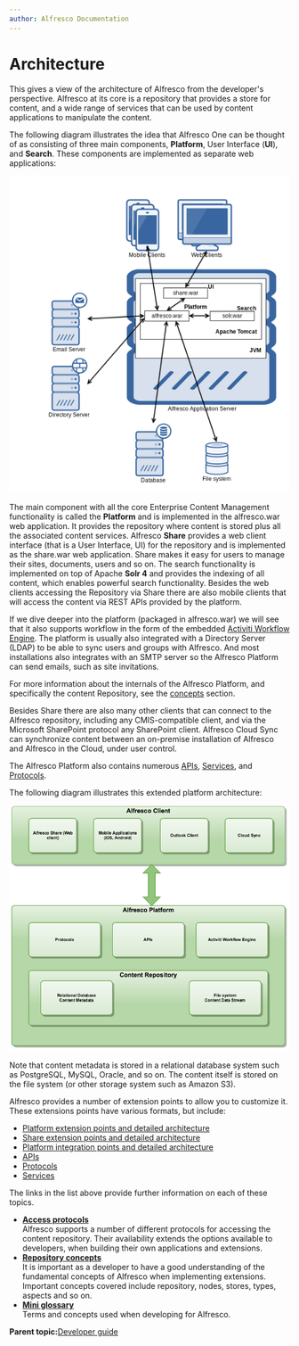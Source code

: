 ```yaml
---
author: Alfresco Documentation
---
```


# Architecture

This gives a view of the architecture of Alfresco from the developer's perspective. Alfresco at its core is a repository that provides a store for content, and a wide range of services that can be used by content applications to manipulate the content.

The following diagram illustrates the idea that Alfresco One can be thought of as consisting of three main components, **Platform**, User Interface \(**UI**\), and **Search**. These components are implemented as separate web applications:

![](../images/dev-alfresco-architecture-overview.png)

The main component with all the core Enterprise Content Management functionality is called the **Platform** and is implemented in the alfresco.war web application. It provides the repository where content is stored plus all the associated content services. Alfresco **Share** provides a web client interface \(that is a User Interface, UI\) for the repository and is implemented as the share.war web application. Share makes it easy for users to manage their sites, documents, users and so on. The search functionality is implemented on top of Apache **Solr 4** and provides the indexing of all content, which enables powerful search functionality. Besides the web clients accessing the Repository via Share there are also mobile clients that will access the content via REST APIs provided by the platform.

If we dive deeper into the platform \(packaged in alfresco.war\) we will see that it also supports workflow in the form of the embedded [Activiti Workflow Engine](http://docs.alfresco.com/activiti/topics/welcome.html). The platform is usually also integrated with a Directory Server \(LDAP\) to be able to sync users and groups with Alfresco. And most installations also integrates with an SMTP server so the Alfresco Platform can send emails, such as site invitations.

For more information about the internals of the Alfresco Platform, and specifically the content Repository, see the [concepts](dev-repository-concepts.md) section.

Besides Share there are also many other clients that can connect to the Alfresco repository, including any CMIS-compatible client, and via the Microsoft SharePoint protocol any SharePoint client. Alfresco Cloud Sync can synchronize content between an on-premise installation of Alfresco and Alfresco in the Cloud, under user control.

The Alfresco Platform also contains numerous [APIs](dev-api-intro.md), [Services](dev-services.md), and [Protocols](dev-protocols.md).

The following diagram illustrates this extended platform architecture:

![](../images/alfresco_overview.png)

Note that content metadata is stored in a relational database system such as PostgreSQL, MySQL, Oracle, and so on. The content itself is stored on the file system \(or other storage system such as Amazon S3\).

Alfresco provides a number of extension points to allow you to customize it. These extensions points have various formats, but include:

-   [Platform extension points and detailed architecture](dev-platform-arch.md)
-   [Share extension points and detailed architecture](dev-extensions-share-architecture-extension-points.md)
-   [Platform integration points and detailed architecture](dev-platform-integration-arch.md)
-   [APIs](dev-api-intro.md)
-   [Protocols](dev-protocols.md)
-   [Services](dev-services.md)

The links in the list above provide further information on each of these topics.

-   **[Access protocols](../concepts/dev-protocols.md)**  
Alfresco supports a number of different protocols for accessing the content repository. Their availability extends the options available to developers, when building their own applications and extensions.
-   **[Repository concepts](../concepts/dev-repository-concepts.md)**  
It is important as a developer to have a good understanding of the fundamental concepts of Alfresco when implementing extensions. Important concepts covered include repository, nodes, stores, types, aspects and so on.
-   **[Mini glossary](../concepts/dev-glossary.md)**  
Terms and concepts used when developing for Alfresco.

**Parent topic:**[Developer guide](../concepts/dev-for-developers.md)

